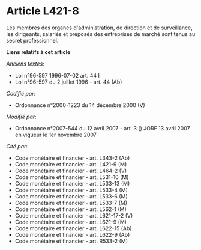 # Article L421-8

Les membres des organes d'administration, de direction et de surveillance, les dirigeants, salariés et préposés des
entreprises de marché sont tenus au secret professionnel.

**Liens relatifs à cet article**

_Anciens textes_:

  - Loi n°96-597 1996-07-02 art. 44 I
  - Loi n°96-597 du 2 juillet 1996 - art. 44 (Ab)

_Codifié par_:

  - Ordonnance n°2000-1223 du 14 décembre 2000 (V)

_Modifié par_:

  - Ordonnance n°2007-544 du 12 avril 2007 - art. 3 () JORF 13 avril 2007 en vigueur le 1er novembre 2007

_Cité par_:

  - Code monétaire et financier - art. L343-2 (Ab)
  - Code monétaire et financier - art. L421-9 (M)
  - Code monétaire et financier - art. L464-2 (V)
  - Code monétaire et financier - art. L531-10 (M)
  - Code monétaire et financier - art. L533-13 (M)
  - Code monétaire et financier - art. L533-4 (M)
  - Code monétaire et financier - art. L533-6 (M)
  - Code monétaire et financier - art. L533-7 (M)
  - Code monétaire et financier - art. L562-1 (M)
  - Code monétaire et financier - art. L621-17-2 (V)
  - Code monétaire et financier - art. L621-9 (M)
  - Code monétaire et financier - art. L622-15 (Ab)
  - Code monétaire et financier - art. L622-9 (Ab)
  - Code monétaire et financier - art. R533-2 (M)
